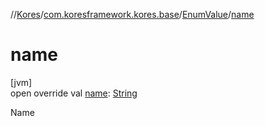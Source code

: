 //[Kores](../../../index.md)/[com.koresframework.kores.base](../index.md)/[EnumValue](index.md)/[name](name.md)

# name

[jvm]\
open override val [name](name.md): [String](https://kotlinlang.org/api/latest/jvm/stdlib/kotlin/-string/index.html)

Name
